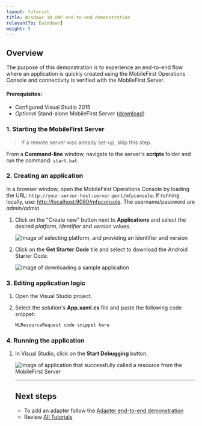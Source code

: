 ```yaml
---
layout: tutorial
title: Windows 10 UWP end-to-end demonstration
relevantTo: [windows]
weight: 5
---
```

## Overview
The purpose of this demonstration is to experience an end-to-end flow where an application is quickly created using the MobileFirst Operations Console and connectivity is verified with the MobileFirst Server.

#### Prerequisites:

* Configured Visual Studio 2015
* *Optional* Stand-alone MobileFirst Server ([download]({{site.baseurl}}/downloads))

### 1. Starting the MobileFirst Server

> If a remote server was already set-up, skip this step.

From a **Command-line** window, navigate to the server's **scripts** folder and run the command: <code>start.bat</code>.

### 2. Creating an application

In a browser window, open the MobileFirst Operations Console by loading the URL: <code>http://your-server-host:server-port/mfpconsole</code>. If running locally, use: [http://localhost:9080/mfpconsole](http://localhost:9080/mfpconsole). The username/password are *admin/admin*.
 
1. Click on the "Create new" button next to **Applications** and select the desired *platform*, *identifier* and *version* values.

    ![Image of selecting platform, and providing an identifier and version](create-an-application.png)
 
2. Click on the **Get Starter Code** tile and select to download the Android Starter Code.

    ![Image of downloading a sample application](download-sample-application.png)

### 3. Editing application logic

1. Open the Visual Studio project.

2. Select the solution's **App.xaml.cs** file and paste the following code snippet:

    ```csharp
    WLResourceRequest code snippet here
    ```

### 4. Running the application

1. In Visual Studio, click on the **Start Debugging** button.

    ![Image of application that successfully called a resource from the MobileFirst Server ]()

    <hr>

    ## Next steps

    - To add an adapter follow the [Adapter end-to-end demonstration](../adapter)
    - Review [All Tutorials](../../all-tutorials)
